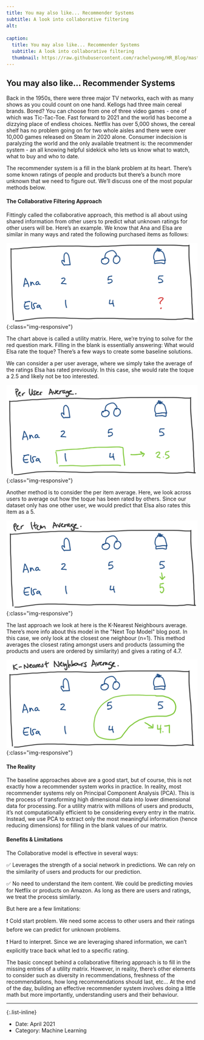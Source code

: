 ```yaml
---
title: You may also like... Recommender Systems
subtitle: A look into collaborative filtering
alt: 

caption:
  title: You may also like... Recommender Systems
  subtitle: A look into collaborative filtering
  thumbnail: https://raw.githubusercontent.com/rachelywong/HR_Blog/master/assets/img/portfolio/project4/transparent.png
---
```

## You may also like... Recommender Systems

Back in the 1950s, there were three major TV networks, each with as many shows as you could count on one hand. Kellogs had three main cereal brands. Bored? You can choose from one of three video games - one of which was Tic-Tac-Toe. Fast forward to 2021 and the world has become a dizzying place of endless choices. Netflix has over 5,000 shows, the cereal shelf has no problem going on for two whole aisles and there were over 10,000 games released on Steam in 2020 alone. Consumer indecision is paralyzing the world and the only available treatment is: the recommender system - an all knowing helpful sidekick who lets us know what to watch, what to buy and who to date. 

The recommender system is a fill in the blank problem at its heart. There’s some known ratings of people and products but there’s a bunch more unknown that we need to figure out. We’ll discuss one of the most popular methods below. 

#### **The Collaborative Filtering Approach**

Fittingly called the collaborative approach, this method is all about using shared information from other users to predict what unknown ratings for other users will be. Here’s an example. We know that Ana and Elsa are similar in many ways and rated the following purchased items as follows:

![orig.png](./assets/img/portfolio/project4/orig.PNG){:class="img-responsive"}

The chart above is called a utility matrix. Here, we’re trying to solve for the red question mark. Filling in the blank is essentially answering: What would Elsa rate the toque? There’s a few ways to create some baseline solutions. 

We can consider a per user average, where we simply take the average of the ratings Elsa has rated previously. In this case, she would rate the toque a 2.5 and likely not be too interested.

![peruseravg.png](./assets/img/portfolio/project4/peruseravg.PNG){:class="img-responsive"}

Another method is to consider the per item average. Here, we look across users to average out how the toque has been rated by others. Since our dataset only has one other user, we would predict that Elsa also rates this item as a 5. 

![peritem.png](./assets/img/portfolio/project4/peritem.PNG){:class="img-responsive"}

The last approach we look at here is the K-Nearest Neighbours average. There’s more info about this model in the "Next Top Model" blog post. In this case, we only look at the closest one neighbour (n=1). This method averages the closest rating amongst users and products (assuming the products and users are ordered by similarity) and gives a rating of 4.7. 

![knnavg.png](./assets/img/portfolio/project4/knnavg.PNG){:class="img-responsive"}

#### **The Reality**

The baseline approaches above are a good start, but of course, this is not exactly how a recommender system works in practice. In reality, most recommender systems rely on Principal Component Analysis (PCA). This is the process of transforming high dimensional data into lower dimensional data for processing. For a utility matrix with millions of users and products, it’s not computationally efficient to be considering every entry in the matrix. Instead, we use PCA to extract only the most meaningful information (hence reducing dimensions) for filling in the blank values of our matrix. 

#### **Benefits & Limitations**

The Collaborative model is effective in several ways:

✅ Leverages the strength of a social network in predictions. We can rely on the similarity of users and products for our prediction.

✅ No need to understand the item content. We could be predicting movies for Netflix or products on Amazon. As long as there are users and ratings, we treat the process similarly. 

But here are a few limitations:

❗️ Cold start problem. We need some access to other users and their ratings before we can predict for unknown problems. 

❗️ Hard to interpret. Since we are leveraging shared information, we can’t explicitly trace back what led to a specific rating. 

The basic concept behind a collaborative filtering approach is to fill in the missing entries of a utility matrix. However, in reality, there’s other elements to consider such as diversity in recommendations, freshness of the recommendations, how long recommendations should last, etc… At the end of the day, building an effective recommender system involves doing a little math but more importantly, understanding users and their behaviour. 


_________


{:.list-inline}
- Date: April 2021
- Category: Machine Learning

